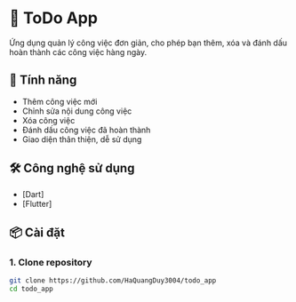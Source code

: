 # 📝 ToDo App

Ứng dụng quản lý công việc đơn giản, cho phép bạn thêm, xóa và đánh dấu hoàn thành các công việc hàng ngày.

## 🚀 Tính năng

- Thêm công việc mới
- Chỉnh sửa nội dung công việc
- Xóa công việc
- Đánh dấu công việc đã hoàn thành
- Giao diện thân thiện, dễ sử dụng

## 🛠️ Công nghệ sử dụng

- [Dart]
- [Flutter]

## 📦 Cài đặt

### 1. Clone repository
```bash
git clone https://github.com/HaQuangDuy3004/todo_app
cd todo_app
